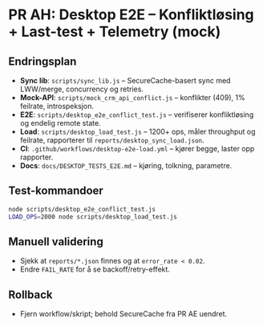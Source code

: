 # PR AH: Desktop E2E – Konfliktløsing + Last-test + Telemetry (mock)

## Endringsplan
- **Sync lib**: `scripts/sync_lib.js` – SecureCache-basert sync med LWW/merge, concurrency og retries.
- **Mock-API**: `scripts/mock_crm_api_conflict.js` – konflikter (409), 1% feilrate, introspeksjon.
- **E2E**: `scripts/desktop_e2e_conflict_test.js` – verifiserer konfliktløsing og endelig remote state.
- **Load**: `scripts/desktop_load_test.js` – 1200+ ops, måler throughput og feilrate, rapporterer til `reports/desktop_sync_load.json`.
- **CI**: `.github/workflows/desktop-e2e-load.yml` – kjører begge, laster opp rapporter.
- **Docs**: `docs/DESKTOP_TESTS_E2E.md` – kjøring, tolkning, parametre.

## Test-kommandoer
```bash
node scripts/desktop_e2e_conflict_test.js
LOAD_OPS=2000 node scripts/desktop_load_test.js
```

## Manuell validering
- Sjekk at `reports/*.json` finnes og at `error_rate < 0.02`.
- Endre `FAIL_RATE` for å se backoff/retry-effekt.

## Rollback
- Fjern workflow/skript; behold SecureCache fra PR AE uendret.
